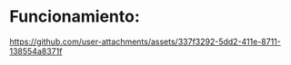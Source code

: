 # Funcionamiento:


https://github.com/user-attachments/assets/337f3292-5dd2-411e-8711-138554a8371f

